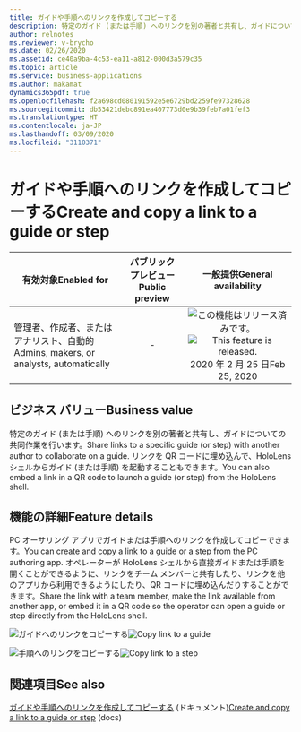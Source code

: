 ```yaml
---
title: ガイドや手順へのリンクを作成してコピーする
description: 特定のガイド (または手順) へのリンクを別の著者と共有し、ガイドについての共同作業を行います。 リンクを QR コードに埋め込んで、HoloLens シェルからガイド (または手順) を起動することもできます。
author: relnotes
ms.reviewer: v-brycho
ms.date: 02/26/2020
ms.assetid: ce40a9ba-4c53-ea11-a812-000d3a579c35
ms.topic: article
ms.service: business-applications
ms.author: makamat
dynamics365pdf: true
ms.openlocfilehash: f2a698cd080191592e5e6729bd2259fe97328628
ms.sourcegitcommit: db53421debc891ea407773d0e9b39feb7a01fef3
ms.translationtype: HT
ms.contentlocale: ja-JP
ms.lasthandoff: 03/09/2020
ms.locfileid: "3110371"
---
```

# <a name="create-and-copy-a-link-to-a-guide-or-step"></a><span data-ttu-id="60f6a-104">ガイドや手順へのリンクを作成してコピーする</span><span class="sxs-lookup"><span data-stu-id="60f6a-104">Create and copy a link to a guide or step</span></span>


| <span data-ttu-id="60f6a-105">有効対象</span><span class="sxs-lookup"><span data-stu-id="60f6a-105">Enabled for</span></span>    |  <span data-ttu-id="60f6a-106">パブリック プレビュー</span><span class="sxs-lookup"><span data-stu-id="60f6a-106">Public preview</span></span> | <span data-ttu-id="60f6a-107">一般提供</span><span class="sxs-lookup"><span data-stu-id="60f6a-107">General availability</span></span> | 
| ---------- | :----------: |:----------: |
|<span data-ttu-id="60f6a-108">管理者、作成者、またはアナリスト、自動的</span><span class="sxs-lookup"><span data-stu-id="60f6a-108">Admins, makers, or analysts, automatically</span></span>|-| <span data-ttu-id="60f6a-109">![この機能はリリース済みです。](/dynamics365-release-plan/media/green-checkmark.png "この機能はリリース済みです。")</span><span class="sxs-lookup"><span data-stu-id="60f6a-109">![This feature is released.](/dynamics365-release-plan/media/green-checkmark.png "This feature is released.")</span></span> <span data-ttu-id="60f6a-110">2020 年 2 月 25 日</span><span class="sxs-lookup"><span data-stu-id="60f6a-110">Feb 25, 2020</span></span>|


## <a name="business-value"></a><span data-ttu-id="60f6a-111">ビジネス バリュー</span><span class="sxs-lookup"><span data-stu-id="60f6a-111">Business value</span></span>
<!-- bv start -->
<span data-ttu-id="60f6a-112">特定のガイド (または手順) へのリンクを別の著者と共有し、ガイドについての共同作業を行います。</span><span class="sxs-lookup"><span data-stu-id="60f6a-112">Share links to a specific guide (or step) with another author to collaborate on a guide.</span></span> <span data-ttu-id="60f6a-113">リンクを QR コードに埋め込んで、HoloLens シェルからガイド (または手順) を起動することもできます。</span><span class="sxs-lookup"><span data-stu-id="60f6a-113">You can also embed a link in a QR code to launch a guide (or step) from the HoloLens shell.</span></span>
<!-- bv end -->



## <a name="feature-details"></a><span data-ttu-id="60f6a-114">機能の詳細</span><span class="sxs-lookup"><span data-stu-id="60f6a-114">Feature details</span></span>
<!--feature detail start -->
<span data-ttu-id="60f6a-115">PC オーサリング アプリでガイドまたは手順へのリンクを作成してコピーできます。</span><span class="sxs-lookup"><span data-stu-id="60f6a-115">You can create and copy a link to a guide or a step from the PC authoring app.</span></span> <span data-ttu-id="60f6a-116">オペレーターが HoloLens シェルから直接ガイドまたは手順を開くことができるように、リンクをチーム メンバーと共有したり、リンクを他のアプリから利用できるようにしたり、QR コードに埋め込んだりすることができます。</span><span class="sxs-lookup"><span data-stu-id="60f6a-116">Share the link with a team member, make the link available from another app, or embed it in a QR code so the operator can open a guide or step directly from the HoloLens shell.</span></span>
<!--feature detail end -->

<span data-ttu-id="60f6a-117">![ガイドへのリンクをコピーする](media/copy-link-guide.png "ガイドへのリンクをコピーする")</span><span class="sxs-lookup"><span data-stu-id="60f6a-117">![Copy link to a guide](media/copy-link-guide.png "Copy link to a guide")</span></span>
<!-- Picture 1 -->
<span data-ttu-id="60f6a-118">![手順へのリンクをコピーする](media/copy-link-step.png "手順へのリンクをコピーする")</span><span class="sxs-lookup"><span data-stu-id="60f6a-118">![Copy link to a step](media/copy-link-step.png "Copy link to a step")</span></span>
<!-- Picture 2 -->









## <a name="see-also"></a><span data-ttu-id="60f6a-119">関連項目</span><span class="sxs-lookup"><span data-stu-id="60f6a-119">See also</span></span>

<span data-ttu-id="60f6a-120">[ガイドや手順へのリンクを作成してコピーする](https://docs.microsoft.com/dynamics365/mixed-reality/guides/pc-app-copy-link-guide-step) (ドキュメント)</span><span class="sxs-lookup"><span data-stu-id="60f6a-120">[Create and copy a link to a guide or step](https://docs.microsoft.com/dynamics365/mixed-reality/guides/pc-app-copy-link-guide-step) (docs)</span></span>
